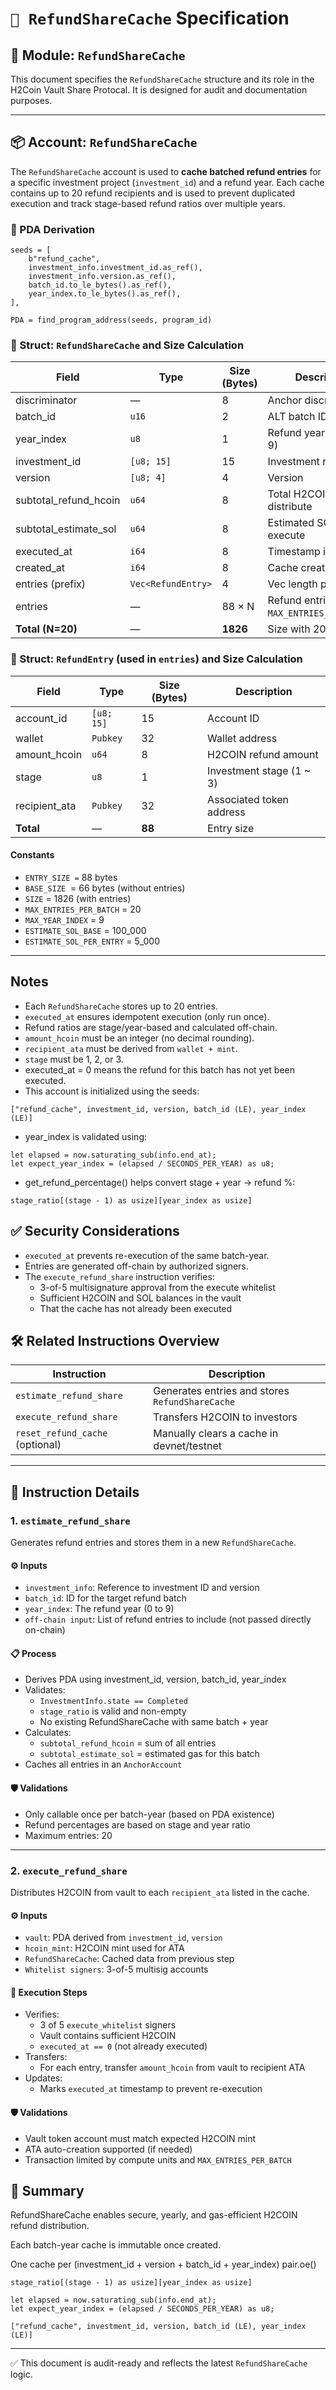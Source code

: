 # `📜 RefundShareCache` Specification

## 📘 Module: `RefundShareCache`

This document specifies the `RefundShareCache` structure and its role in the H2Coin Vault Share Protocal. It is designed for audit and documentation purposes.

---

## 📦 Account: `RefundShareCache`

The `RefundShareCache` account is used to **cache batched refund entries** for a specific investment project (`investment_id`) and a refund year. Each cache contains up to 20 refund recipients and is used to prevent duplicated execution and track stage-based refund ratios over multiple years.

### 🧮 PDA Derivation

```
seeds = [
    b"refund_cache", 
    investment_info.investment_id.as_ref(),
    investment_info.version.as_ref(),
    batch_id.to_le_bytes().as_ref(),
    year_index.to_le_bytes().as_ref(),
],

PDA = find_program_address(seeds, program_id)
```

### 🧮 Struct: `RefundShareCache` and Size Calculation

| Field | Type | Size (Bytes) | Description |
| --- | --- | --- | --- |
| discriminator | — | 8 | Anchor discriminator |
| batch\_id | `u16` | 2 | ALT batch ID |
| year\_index | `u8` | 1 | Refund year index (0 ~ 9) |
| investment\_id | `[u8; 15]` | 15 | Investment reference |
| version | `[u8; 4]` | 4 | Version |
| subtotal\_refund\_hcoin | `u64` | 8 | Total H2COIN to distribute |
| subtotal\_estimate\_sol | `u64` | 8 | Estimated SOL to execute |
| executed\_at | `i64` | 8 | Timestamp if executed |
| created\_at | `i64` | 8 | Cache creation time |
| entries (prefix) | `Vec<RefundEntry>` | 4 | Vec length prefix |
| entries | — | 88 × N | Refund entries (N ≤ `MAX_ENTRIES_PER_BATCH`) |
| **Total (N=20)** | — | **1826** | Size with 20 entries |

### 🧮 Struct: `RefundEntry` (used in `entries`) and Size Calculation

| Field | Type | Size (Bytes) | Description |
| --- | --- | --- | --- |
| account\_id | `[u8; 15]` | 15 | Account ID |
| wallet | `Pubkey` | 32 | Wallet address |
| amount\_hcoin | `u64` | 8 | H2COIN refund amount |
| stage | `u8` | 1 | Investment stage (1 ~ 3) |
| recipient\_ata | `Pubkey` | 32 | Associated token address |
| **Total** | — | **88** | Entry size |

#### Constants

*   `ENTRY_SIZE =` 88 bytes
*   `BASE_SIZE`  = 66 bytes (without entries)
*   `SIZE` = 1826 (with entries)
*   `MAX_ENTRIES_PER_BATCH` = 20
*   `MAX_YEAR_INDEX` = 9
*   `ESTIMATE_SOL_BASE` = 100_000
*   `ESTIMATE_SOL_PER_ENTRY` = 5_000

---

## Notes

*   Each `RefundShareCache` stores up to 20 entries.
*   `executed_at` ensures idempotent execution (only run once).
*   Refund ratios are stage/year-based and calculated off-chain.
*   `amount_hcoin` must be an integer (no decimal rounding).
*   `recipient_ata` must be derived from `wallet + mint`.
*   `stage` must be 1, 2, or 3.
*   executed\_at = 0 means the refund for this batch has not yet been executed.
*   This account is initialized using the seeds:

```
["refund_cache", investment_id, version, batch_id (LE), year_index (LE)]
```

*   year\_index is validated using:

```
let elapsed = now.saturating_sub(info.end_at);
let expect_year_index = (elapsed / SECONDS_PER_YEAR) as u8;
```

*   get\_refund\_percentage() helps convert stage + year → refund %:

```
stage_ratio[(stage - 1) as usize][year_index as usize]
```

## ✅ Security Considerations

*   `executed_at` prevents re-execution of the same batch-year.
*   Entries are generated off-chain by authorized signers.
*   The `execute_refund_share` instruction verifies:
    *   3-of-5 multisignature approval from the execute whitelist
    *   Sufficient H2COIN and SOL balances in the vault
    *   That the cache has not already been executed

## 🛠 Related Instructions Overview

| Instruction | Description |
| --- | --- |
| `estimate_refund_share` | Generates entries and stores `RefundShareCache` |
| `execute_refund_share` | Transfers H2COIN to investors |
| `reset_refund_cache` (optional) | Manually clears a cache in devnet/testnet |

---

## 🧪 Instruction Details

### 1\. `estimate_refund_share`

Generates refund entries and stores them in a new `RefundShareCache`.

#### ⚙️ Inputs

*   `investment_info`: Reference to investment ID and version
*   `batch_id`: ID for the target refund batch
*   `year_index`: The refund year (0 to 9)
*   `off-chain input`: List of refund entries to include (not passed directly on-chain)

#### 📋 Process

*   Derives PDA using investment\_id, version, batch\_id, year\_index
*   Validates:
    *   `InvestmentInfo.state == Completed`
    *   `stage_ratio` is valid and non-empty
    *   No existing RefundShareCache with same batch + year
*   Calculates:
    *   `subtotal_refund_hcoin` = sum of all entries
    *   `subtotal_estimate_sol` = estimated gas for this batch
*   Caches all entries in an `AnchorAccount`

#### 🛡 Validations

*   Only callable once per batch-year (based on PDA existence)
*   Refund percentages are based on stage and year ratio
*   Maximum entries: 20

---

### 2\. `execute_refund_share`

Distributes H2COIN from vault to each `recipient_ata` listed in the cache.

#### ⚙️ Inputs

*   `vault`: PDA derived from `investment_id`, `version`
*   `hcoin_mint`: H2COIN mint used for ATA
*   `RefundShareCache`: Cached data from previous step
*   `Whitelist signers`: 3-of-5 multisig accounts

#### 🧾 Execution Steps

*   Verifies:
    *   3 of 5 `execute_whitelist` signers
    *   Vault contains sufficient H2COIN
    *   `executed_at == 0` (not already executed)
*   Transfers:
    *   For each entry, transfer `amount_hcoin` from vault to recipient ATA
*   Updates:
    *   Marks `executed_at` timestamp to prevent re-execution

#### 🛡 Validations

*   Vault token account must match expected H2COIN mint
*   ATA auto-creation supported (if needed)
*   Transaction limited by compute units and `MAX_ENTRIES_PER_BATCH`

## 📌 Summary

RefundShareCache enables secure, yearly, and gas-efficient H2COIN refund distribution.

Each batch-year cache is immutable once created.

One cache per (investment\_id + version + batch\_id + year\_index) pair.oe()

```
stage_ratio[(stage - 1) as usize][year_index as usize]
```

```
let elapsed = now.saturating_sub(info.end_at);
let expect_year_index = (elapsed / SECONDS_PER_YEAR) as u8;
```

```
["refund_cache", investment_id, version, batch_id (LE), year_index (LE)]
```

---

✅ This document is audit-ready and reflects the latest `RefundShareCache` logic.
